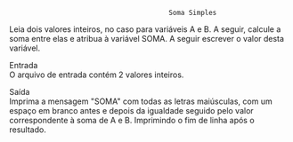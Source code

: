                                             Soma Simples

Leia dois valores inteiros, no caso para variáveis A e B. A seguir, calcule a soma entre elas e atribua à variável SOMA. A seguir escrever o valor desta variável.

Entrada<br>
O arquivo de entrada contém 2 valores inteiros.

Saída<br>
Imprima a mensagem "SOMA" com todas as letras maiúsculas, com um espaço em branco antes e depois da igualdade seguido pelo valor correspondente à soma de A e B. Imprimindo o fim de linha após o resultado.
